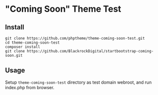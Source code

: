 # "Coming Soon" Theme Test

## Install

~~~
git clone https://github.com/phptheme/theme-coming-soon-test.git
cd theme-coming-soon-test
composer install
git clone https://github.com/BlackrockDigital/startbootstrap-coming-soon.git
~~~

## Usage

Setup `theme-coming-soon-test` directory as test domain webroot, and run index.php from browser.
